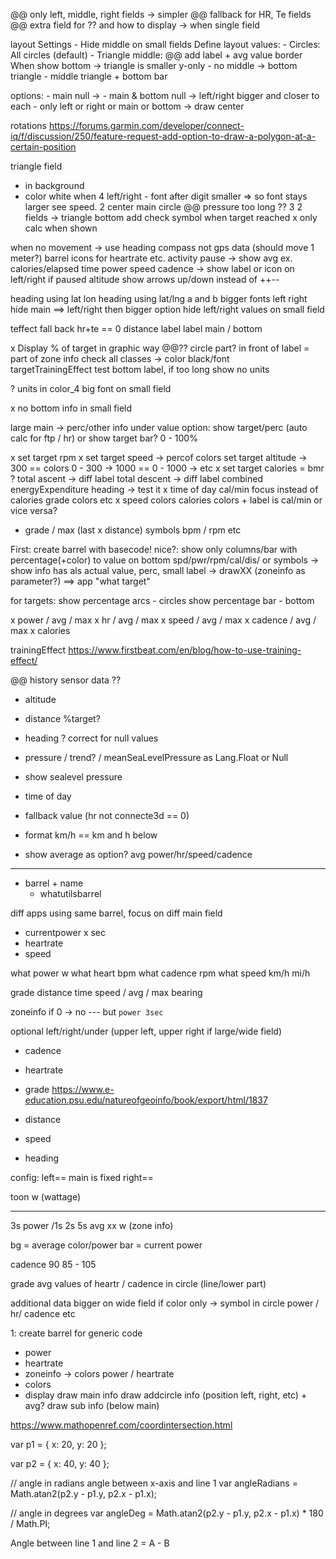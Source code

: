 @@ only left, middle, right fields -> simpler
@@ fallback for HR, Te fields
@@ extra field for ?? and how to display -> when single field

layout
Settings
    - Hide middle on small fields
Define layout values:
    - Circles: All circles (default)
    - Triangle middle: @@ add label + avg value border
        When show bottom -> triangle is smaller y-only 
        - no middle -> bottom triangle
        - middle triangle + bottom bar

options:
    - main null -> 
    - main & bottom null -> left/right bigger and closer to each
    - only left or right or main or bottom -> draw center


rotations 
https://forums.garmin.com/developer/connect-iq/f/discussion/250/feature-request-add-option-to-draw-a-polygon-at-a-certain-position

triangle field
- in background
- color white when 
4 left/right - font after digit smaller => so font stays larger see speed.
2 center main circle @@ pressure too long ??
3 2 fields -> triangle bottom
add check symbol when target reached
x only calc when shown

when no movement -> use heading compass not gps data (should move 1 meter?)
barrel
icons for heartrate etc.
activity pause -> show avg ex. calories/elapsed time
    power
    speed
    cadence
    -> show label or icon on left/right if paused
altitude show arrows up/down instead of ++--    

heading using lat lon
heading using lat/lng a and b 
bigger fonts left right
hide main ==> left/right then bigger
option hide left/right values on small field

teffect fall back hr+te == 0
distance label
label main / bottom

x Display % of target in graphic way @@?? circle part? in front of label
= part of zone info check all classes -> color black/font  
targetTrainingEffect test
    bottom label, if too long show no units

? units in color_4 big font on small field

x no bottom info in small field

large main -> perc/other info under value
option: show target/perc (auto calc for ftp / hr)
    or show target bar? 0 - 100%


x set target rpm
x set target speed -> percof colors
set target altitude 
    -> 300 == colors 0 - 300
    -> 1000 == 0 - 1000
    -> etc
x set target calories = bmr ?
total ascent -> diff label total descent -> diff label combined
energyExpenditure 
heading -> test it
x time of day
cal/min focus instead of calories
grade colors etc 
x speed colors
calories colors + label is cal/min or vice versa?
- grade / max (last x distance)
symbols bpm / rpm etc

First: create barrel with basecode!
nice?: show only columns/bar with percentage(+color) to value on bottom 
spd/pwr/rpm/cal/dis/ or symbols
-> show info has als actual value, perc, small label
-> drawXX (zoneinfo as parameter?)
==> app "what target" 

for targets:
show percentage arcs - circles
show percentage bar - bottom

x power / avg / max
x hr / avg / max
x speed / avg / max
x cadence / avg / max
x calories 

trainingEffect  https://www.firstbeat.com/en/blog/how-to-use-training-effect/

@@ history sensor data ??


- altitude 
- distance %target?

- heading ? correct for null values
- pressure / trend? /  meanSeaLevelPressure as Lang.Float or Null 
- show sealevel pressure
- time of day

- fallback value (hr not connecte3d == 0)
- format km/h == km and h below
- show average as option? avg power/hr/speed/cadence
 -----


- barrel + name
    - whatutilsbarrel

diff apps using same barrel, focus on diff main field
- currentpower x sec
- heartrate
- speed

what power w
what heart bpm
what cadence rpm
what speed km/h mi/h

grade
distance
time
speed / avg / max 
bearing

zoneinfo
if 0 -> no --- but `power 3sec`


optional left/right/under (upper left, upper right if large/wide field)
- cadence
- heartrate

- grade https://www.e-education.psu.edu/natureofgeoinfo/book/export/html/1837
- distance

- speed
- heading

config: 
    left==<list>
    main is fixed
    right==<list>


toon w (wattage)

----------------
3s power /1s 2s 5s avg
xx w
(zone info)

bg = average color/power
bar = current power


cadence 
90 
85 - 105

grade
avg values of heartr / cadence  in circle (line/lower part)


additional data bigger on wide field
if color only -> symbol in circle power / hr/ cadence etc

1: create barrel for generic code
- power 
- heartrate
- zoneinfo -> colors power / heartrate
- colors
- display
    draw main info
    draw addcircle info (position left, right, etc) + avg?
    draw sub info (below main)


https://www.mathopenref.com/coordintersection.html

var p1 = {
	x: 20,
	y: 20
};

var p2 = {
	x: 40,
	y: 40
};

// angle in radians angle between x-axis and line 1
var angleRadians = Math.atan2(p2.y - p1.y, p2.x - p1.x);

// angle in degrees
var angleDeg = Math.atan2(p2.y - p1.y, p2.x - p1.x) * 180 / Math.PI;

Angle between line 1 and line 2 = A - B